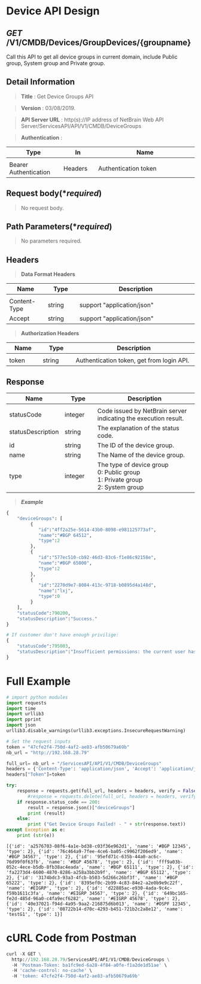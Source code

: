 
# Device API Design

## ***GET*** /V1/CMDB/Devices/GroupDevices/{groupname}
Call this API to get all device groups in current domain, include Public group, System group and Private group.

## Detail Information

> **Title** : Get Device Groups API<br>

> **Version** : 03/08/2019.

> **API Server URL** : http(s)://IP address of NetBrain Web API Server/ServicesAPI/API/V1/CMDB/DeviceGroups

> **Authentication** : 

|**Type**|**In**|**Name**|
|------|------|------|
|<img width=100/>|<img width=100/>|<img width=500/>|
|Bearer Authentication| Headers | Authentication token | 

## Request body(****required***)

> No request body.

## Path Parameters(****required***)

> No parameters required.

## Headers

> **Data Format Headers**

|**Name**|**Type**|**Description**|
|------|------|------|
|<img width=100/>|<img width=100/>|<img width=500/>|
| Content-Type | string  | support "application/json" |
| Accept | string  | support "application/json" |

> **Authorization Headers**

|**Name**|**Type**|**Description**|
|------|------|------|
|<img width=100/>|<img width=100/>|<img width=500/>|
| token | string  | Authentication token, get from login API. |


## Response

|**Name**|**Type**|**Description**|
|------|------|------|
|<img width=100/>|<img width=100/>|<img width=500/>|
|statusCode| integer | Code issued by NetBrain server indicating the execution result.  |
|statusDescription| string | The explanation of the status code. |
|id| string | The ID of the device group. |
|name| string | The Name of the device group. |
|type | integer | The type of device group<br>0: Public group<br>1: Private group<br>2: System group|

> ***Example***



```python
{
    "deviceGroups": [
         {
            "id":"4ff2a25e-5614-43b0-8098-e981125773af",
            "name":"#BGP 64512",
            "type":2
         },
         {
            "id":"577ec510-cb92-46d3-83c6-f1e86c92158e",
            "name":"#BGP 65000",
            "type":2
         },
         {
            "id":"2270d9e7-8084-413c-9718-b0895d4a148d",
            "name":"lxj",
            "type":0
         }
    ],
    "statusCode":790200,
    "statusDescription":"Success."
}

# If customer don't have enough privilige:
{
    "statusCode":795003,
    "statusDescription":"Insufficient permissions: the current user has insufficient permissions to perform the requested operation. The user has no tenant or domain access permission.sharePolicyManagement"
}
```

# Full Example


```python
# import python modules 
import requests
import time
import urllib3
import pprint
import json
urllib3.disable_warnings(urllib3.exceptions.InsecureRequestWarning)

# Set the request inputs
token = "47cfe2f4-750d-4af2-ae83-afb50679a69b"
nb_url = "http://192.168.28.79"

full_url= nb_url + "/ServicesAPI/API/V1/CMDB/DeviceGroups"
headers = {'Content-Type': 'application/json', 'Accept': 'application/json'}
headers["Token"]=token

try:
    response = requests.get(full_url, headers = headers, verify = False)
        #response = requests.delete(full_url, headers = headers, verify = False)
    if response.status_code == 200:
        result = response.json()["deviceGroups"]
        print (result)
    else:
        print ("Get Device Groups Failed! - " + str(response.text))
except Exception as e:
    print (str(e))
```

    [{'id': 'a2576703-08f6-4a1e-bd38-c03f36e962d1', 'name': '#BGP 12345', 'type': 2}, {'id': '76c464a9-7fee-4ce6-ba05-c9962f206ed9', 'name': '#BGP 34567', 'type': 2}, {'id': '95efd71c-635b-44a0-ac6c-76d99f0f63fb', 'name': '#BGP 45678', 'type': 2}, {'id': 'fff9a03b-052c-4ece-b5db-8fb38ac4eada', 'name': '#BGP 65111', 'type': 2}, {'id': 'fa2273d4-6600-4870-8286-a258a3bb2b9f', 'name': '#BGP 65112', 'type': 2}, {'id': '3174bdc3-93a3-4fcb-b503-5d266c26bf3f', 'name': '#BGP 65222', 'type': 2}, {'id': '8395ef0c-2b99-4c83-84e2-a2e0b9e9c22f', 'name': '#EIGRP', 'type': 2}, {'id': 'd22885ac-e930-4ada-9c4c-f59b1611c3fa', 'name': '#EIGRP 34567', 'type': 2}, {'id': '649bc165-fe2d-485d-96a0-c4fa9ecf6282', 'name': '#EIGRP 45678', 'type': 2}, {'id': '40e37021-f94d-4a95-9aa2-216875d6b013', 'name': '#OSPF 12345', 'type': 2}, {'id': '08722b14-d70c-4293-b451-721b2c2a8e12', 'name': 'testG1', 'type': 1}]
    

# cURL Code from Postman


```python
curl -X GET \
  http://192.168.28.79/ServicesAPI/API/V1/CMDB/DeviceGroups \
  -H 'Postman-Token: ba1fc9ed-6a28-4f84-a0fe-f1a2de1d51ae' \
  -H 'cache-control: no-cache' \
  -H 'token: 47cfe2f4-750d-4af2-ae83-afb50679a69b'
```
